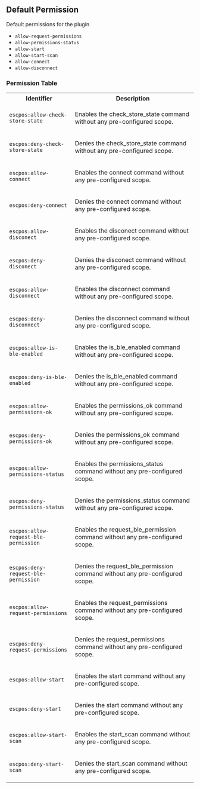 ## Default Permission

Default permissions for the plugin

- `allow-request-permissions`
- `allow-permissions-status`
- `allow-start`
- `allow-start-scan`
- `allow-connect`
- `allow-disconnect`

### Permission Table 

<table>
<tr>
<th>Identifier</th>
<th>Description</th>
</tr>


<tr>
<td>

`escpos:allow-check-store-state`

</td>
<td>

Enables the check_store_state command without any pre-configured scope.

</td>
</tr>

<tr>
<td>

`escpos:deny-check-store-state`

</td>
<td>

Denies the check_store_state command without any pre-configured scope.

</td>
</tr>

<tr>
<td>

`escpos:allow-connect`

</td>
<td>

Enables the connect command without any pre-configured scope.

</td>
</tr>

<tr>
<td>

`escpos:deny-connect`

</td>
<td>

Denies the connect command without any pre-configured scope.

</td>
</tr>

<tr>
<td>

`escpos:allow-disconect`

</td>
<td>

Enables the disconect command without any pre-configured scope.

</td>
</tr>

<tr>
<td>

`escpos:deny-disconect`

</td>
<td>

Denies the disconect command without any pre-configured scope.

</td>
</tr>

<tr>
<td>

`escpos:allow-disconnect`

</td>
<td>

Enables the disconnect command without any pre-configured scope.

</td>
</tr>

<tr>
<td>

`escpos:deny-disconnect`

</td>
<td>

Denies the disconnect command without any pre-configured scope.

</td>
</tr>

<tr>
<td>

`escpos:allow-is-ble-enabled`

</td>
<td>

Enables the is_ble_enabled command without any pre-configured scope.

</td>
</tr>

<tr>
<td>

`escpos:deny-is-ble-enabled`

</td>
<td>

Denies the is_ble_enabled command without any pre-configured scope.

</td>
</tr>

<tr>
<td>

`escpos:allow-permissions-ok`

</td>
<td>

Enables the permissions_ok command without any pre-configured scope.

</td>
</tr>

<tr>
<td>

`escpos:deny-permissions-ok`

</td>
<td>

Denies the permissions_ok command without any pre-configured scope.

</td>
</tr>

<tr>
<td>

`escpos:allow-permissions-status`

</td>
<td>

Enables the permissions_status command without any pre-configured scope.

</td>
</tr>

<tr>
<td>

`escpos:deny-permissions-status`

</td>
<td>

Denies the permissions_status command without any pre-configured scope.

</td>
</tr>

<tr>
<td>

`escpos:allow-request-ble-permission`

</td>
<td>

Enables the request_ble_permission command without any pre-configured scope.

</td>
</tr>

<tr>
<td>

`escpos:deny-request-ble-permission`

</td>
<td>

Denies the request_ble_permission command without any pre-configured scope.

</td>
</tr>

<tr>
<td>

`escpos:allow-request-permissions`

</td>
<td>

Enables the request_permissions command without any pre-configured scope.

</td>
</tr>

<tr>
<td>

`escpos:deny-request-permissions`

</td>
<td>

Denies the request_permissions command without any pre-configured scope.

</td>
</tr>

<tr>
<td>

`escpos:allow-start`

</td>
<td>

Enables the start command without any pre-configured scope.

</td>
</tr>

<tr>
<td>

`escpos:deny-start`

</td>
<td>

Denies the start command without any pre-configured scope.

</td>
</tr>

<tr>
<td>

`escpos:allow-start-scan`

</td>
<td>

Enables the start_scan command without any pre-configured scope.

</td>
</tr>

<tr>
<td>

`escpos:deny-start-scan`

</td>
<td>

Denies the start_scan command without any pre-configured scope.

</td>
</tr>
</table>
